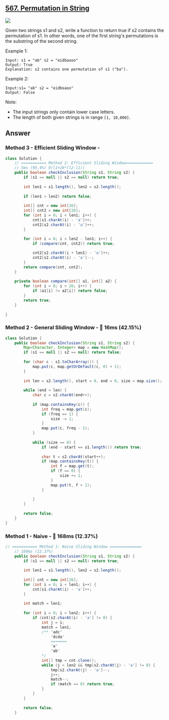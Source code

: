 ## [567. Permutation in String](https://leetcode.com/problems/permutation-in-string/)

![](https://github.com/weltond/DataStructure/blob/master/medium.PNG)

Given two strings s1 and s2, write a function to return true if s2 contains the permutation of s1. In other words, one of the first string's permutations is the substring of the second string.


Example 1:

```
Input: s1 = "ab" s2 = "eidbaooo"
Output: True
Explanation: s2 contains one permutation of s1 ("ba").
```

Example 2:

```
Input:s1= "ab" s2 = "eidboaoo"
Output: False
```

Note:

- The input strings only contain lower case letters.
- The length of both given strings is in range `[1, 10,000]`.

## Answer
### Method 3 - Efficient Sliding Window - 

```java
class Solution {
    // =========== Method 2: Efficient Sliding Window============
    // 5ms (95.4%) O(l1+26*(l2-l1))
    public boolean checkInclusion(String s1, String s2) {
        if (s1 == null || s2 == null) return true;
        
        int len1 = s1.length(), len2 = s2.length();
        
        if (len1 > len2) return false;
        
        int[] cnt = new int[26];
        int[] cnt2 = new int[26];
        for (int i = 0; i < len1; i++) {
            cnt[s1.charAt(i) - 'a']++;
            cnt2[s2.charAt(i) - 'a']++;
        }
        
        for (int i = 0; i < len2 - len1; i++) {
            if (compare(cnt, cnt2)) return true;

            cnt2[s2.charAt(i + len1) - 'a']++;
            cnt2[s2.charAt(i) - 'a']--;
        }
        return compare(cnt, cnt2);
    }
    
    private boolean compare(int[] a1, int[] a2) {
        for (int i = 0; i < 26; i++) {
            if (a1[i] != a2[i]) return false;
        }
        return true;
    }
    
}
```

### Method 2 - General Sliding Window - :rabbit: 16ms (42.15%)

```java
class Solution {
    public boolean checkInclusion(String s1, String s2) {
        Map<Character, Integer> map = new HashMap();
        if (s1 == null || s2 == null) return false;
        
        for (char c : s1.toCharArray()) {
            map.put(c, map.getOrDefault(c, 0) + 1);
        }
        
        int len = s2.length(), start = 0, end = 0, size = map.size();
        
        while (end < len) {
            char c = s2.charAt(end++);
            
            if (map.containsKey(c)) {
                int freq = map.get(c);
                if (freq == 1) {
                    size -= 1;
                }
                map.put(c, freq - 1);
            }
            
            while (size == 0) {
                if (end - start == s1.length()) return true;
                
                char t = s2.charAt(start++);
                if (map.containsKey(t)) {
                    int f = map.get(t);
                    if (f == 0) {
                        size += 1;
                    }
                    map.put(t, f + 1);
                }
                
            }
        }
        
        return false;
    }
}
```

### Method 1 - Naive - :turtle: 168ms (12.37%)

```java
// =========== Method 1: Naive Sliding Window ==============
    // 168ms (12.37%)
    public boolean checkInclusion(String s1, String s2) {
        if (s1 == null || s2 == null) return true;
        
        int len1 = s1.length(), len2 = s2.length();
        
        int[] cnt = new int[26];
        for (int i = 0; i < len1; i++) {
            cnt[s1.charAt(i) - 'a']++;
        }
        
        int match = len1;
        
        for (int i = 0; i < len2; i++) {
            if (cnt[s2.charAt(i) - 'a'] != 0) {
                int j = i;
                match = len1;
                /** "adc"
                    "dcda"
                    =======
                    "a"
                    "ab"
                */
                int[] tmp = cnt.clone();
                while (j < len2 && tmp[s2.charAt(j) - 'a'] != 0) {
                    tmp[s2.charAt(j) - 'a']--;
                    j++;
                    match--;
                    if (match == 0) return true;
                }
            }
        }
        
        return false;
    }
```



